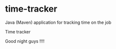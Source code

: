 # time-tracker
Java (Maven) application for tracking time on the job

Time tracker

Good night guys !!!!
